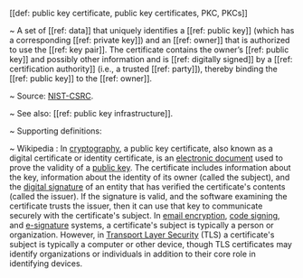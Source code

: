 [[def: public key certificate, public key certificates, PKC, PKCs]]

~ A set of [[ref: data]] that uniquely identifies a [[ref: public key]] (which has a corresponding [[ref: private key]]) and an [[ref: owner]] that is authorized to use the [[ref: key pair]]. The certificate contains the owner’s [[ref: public key]] and possibly other information and is [[ref: digitally signed]] by a [[ref: certification authority]] (i.e., a trusted [[ref: party]]), thereby binding the [[ref: public key]] to the [[ref: owner]].

~ Source: [NIST-CSRC](https://csrc.nist.gov/glossary/term/public_key_certificate).

~ See also: [[ref: public key infrastructure]].

~ Supporting definitions:

~ Wikipedia : In [cryptography](https://en.wikipedia.org/wiki/Cryptography), a public key certificate, also known as a digital certificate or identity certificate, is an [electronic document](https://en.wikipedia.org/wiki/Electronic_document) used to prove the validity of a [public key](https://en.wikipedia.org/wiki/Key_authentication). The certificate includes information about the key, information about the identity of its owner (called the subject), and the [digital signature](https://en.wikipedia.org/wiki/Digital_signature) of an entity that has verified the certificate's contents (called the issuer). If the signature is valid, and the software examining the certificate trusts the issuer, then it can use that key to communicate securely with the certificate's subject. In [email encryption](https://en.wikipedia.org/wiki/Email_encryption), [code signing](https://en.wikipedia.org/wiki/Code_signing), and [e-signature](https://en.wikipedia.org/wiki/Electronic_signature) systems, a certificate's subject is typically a person or organization. However, in [Transport Layer Security](https://en.wikipedia.org/wiki/Transport_Layer_Security) (TLS) a certificate's subject is typically a computer or other device, though TLS certificates may identify organizations or individuals in addition to their core role in identifying devices.
